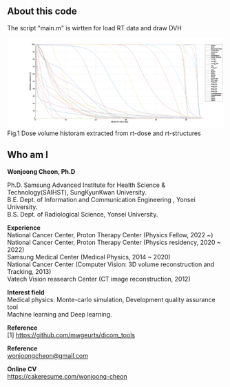 ## About this code  
The script "main.m" is wirtten for load RT data and draw DVH  

<img src = https://github.com/wjcheon/RT_data_load_Matlab/blob/master/dvh.png />
Fig.1 Dose volume historam extracted from rt-dose and rt-structures
 
  
## Who am I 
**Wonjoong Cheon, Ph.D**    
  
Ph.D. Samsung Advanced Institute for Health Science & Technology(SAIHST), SungKyunKwan University.    
B.E. Dept. of Information and Communication Engineering , Yonsei University.  
B.S. Dept. of Radiological Science, Yonsei University.  

**Experience**  
National Cancer Center, Proton Therapy Center (Physics Fellow, 2022 ~)  
National Cancer Center, Proton Therapy Center (Physics residency, 2020 ~ 2022)  
Samsung Medical Center (Medical Physics, 2014 ~ 2020)  
National Cancer Center (Computer Vision: 3D volume reconstruction and Tracking, 2013)  
Vatech Vision reasearch Center (CT image reconstruction, 2012)  

**Interest field**  
Medical physics: Monte-carlo simulation, Development quality assurance tool  
Machine learning and Deep learning. 

**Reference**  
[1] https://github.com/mwgeurts/dicom_tools
  
**Reference**  
wonjoongcheon@gmail.com  

**Online CV**  
https://cakeresume.com/wonjoong-cheon    